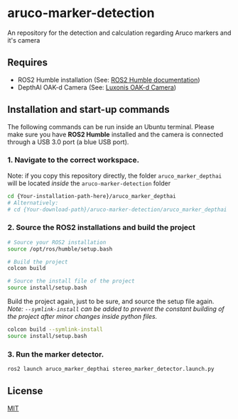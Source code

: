 # aruco-marker-detection
An repository for the detection and calculation regarding Aruco markers and it's camera

## Requires
- ROS2 Humble installation (See: [ROS2 Humble documentation](https://docs.ros.org/en/humble/index.html))
- DepthAI OAK-d Camera (See: [Luxonis OAK-d Camera](https://docs.luxonis.com/projects/hardware/en/latest/pages/BW1098OAK/))

## Installation and start-up commands
The following commands can be run inside an Ubuntu terminal. Please make sure you have **ROS2 Humble** installed and the camera is connected through a USB 3.0 port (a blue USB port).

### 1. Navigate to the correct workspace. 
Note: if you copy this repository directly, the folder `aruco_marker_depthai` will be located *inside* the `aruco-marker-detection` folder
```bash
cd {Your-installation-path-here}/aruco_marker_depthai
# Alternatively: 
# cd {Your-download-path}/aruco-marker-detection/aruco_marker_depthai  
```

### 2. Source the ROS2 installations and build the project
```bash 
# Source your ROS2 installation
source /opt/ros/humble/setup.bash

# Build the project
colcon build

# Source the install file of the project
source install/setup.bash
```

Build the project again, just to be sure, and source the setup file again. *Note: `--symlink-install` can be added to prevent the constant building of the project after minor changes inside python files.*
```bash
colcon build --symlink-install
source install/setup.bash
```

### 3. Run the marker detector.
```bash
ros2 launch aruco_marker_depthai stereo_marker_detector.launch.py
```

## License
[MIT](https://github.com/dan00n1/aruco-marker-detection/blob/0d4f772d2e9c2635cd3b6ded379c2c12e2cb8b23/LICENSE)
